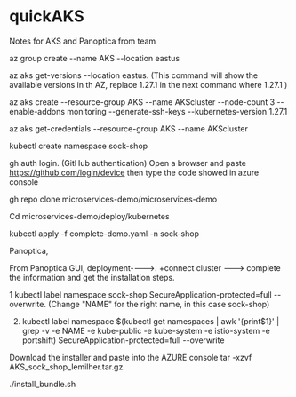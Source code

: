# quickAKS
Notes for AKS and Panoptica from team

az group create --name AKS --location eastus


az aks get-versions --location eastus.  (This command will show the available versions in th AZ, replace 1.27.1 in the next command where 1.27.1 )

az aks create --resource-group AKS --name AKScluster --node-count 3 --enable-addons monitoring --generate-ssh-keys --kubernetes-version 1.27.1

az aks get-credentials --resource-group AKS --name AKScluster

kubectl create namespace sock-shop

gh auth login.   (GitHub authentication)
Open a  browser and paste https://github.com/login/device then type the code showed in azure console

gh repo clone microservices-demo/microservices-demo

Cd microservices-demo/deploy/kubernetes

kubectl apply -f complete-demo.yaml -n sock-shop 




Panoptica,

 From Panoptica GUI, deployment---->.  +connect cluster ---> complete the information and get the installation steps.

1 kubectl label namespace sock-shop SecureApplication-protected=full --overwrite.   (Change "NAME" for the right name, in this case sock-shop)

2. kubectl label namespace $(kubectl get namespaces | awk '{print$1}' | grep -v -e NAME -e kube-public -e kube-system -e istio-system -e portshift) SecureApplication-protected=full --overwrite


Download the installer and paste into the AZURE console
tar -xzvf AKS_sock_shop_lemilher.tar.gz.     

./install_bundle.sh 
